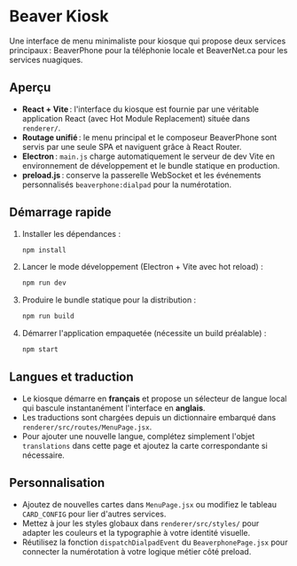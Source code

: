 # Beaver Kiosk

Une interface de menu minimaliste pour kiosque qui propose deux services principaux :
BeaverPhone pour la téléphonie locale et BeaverNet.ca pour les services nuagiques.

## Aperçu
- **React + Vite** : l'interface du kiosque est fournie par une véritable application React (avec Hot Module Replacement) située dans `renderer/`.
- **Routage unifié** : le menu principal et le composeur BeaverPhone sont servis par une seule SPA et naviguent grâce à React Router.
- **Electron** : `main.js` charge automatiquement le serveur de dev Vite en environnement de développement et le bundle statique en production.
- **preload.js** : conserve la passerelle WebSocket et les événements personnalisés `beaverphone:dialpad` pour la numérotation.

## Démarrage rapide
1. Installer les dépendances :
   ```bash
   npm install
   ```
2. Lancer le mode développement (Electron + Vite avec hot reload) :
   ```bash
   npm run dev
   ```
3. Produire le bundle statique pour la distribution :
   ```bash
   npm run build
   ```
4. Démarrer l'application empaquetée (nécessite un build préalable) :
   ```bash
   npm start
   ```

## Langues et traduction
- Le kiosque démarre en **français** et propose un sélecteur de langue local qui bascule instantanément l'interface en **anglais**.
- Les traductions sont chargées depuis un dictionnaire embarqué dans `renderer/src/routes/MenuPage.jsx`.
- Pour ajouter une nouvelle langue, complétez simplement l'objet `translations` dans cette page et ajoutez la carte correspondante si nécessaire.

## Personnalisation
- Ajoutez de nouvelles cartes dans `MenuPage.jsx` ou modifiez le tableau `CARD_CONFIG` pour lier d'autres services.
- Mettez à jour les styles globaux dans `renderer/src/styles/` pour adapter les couleurs et la typographie à votre identité visuelle.
- Réutilisez la fonction `dispatchDialpadEvent` du `BeaverphonePage.jsx` pour connecter la numérotation à votre logique métier côté preload.
